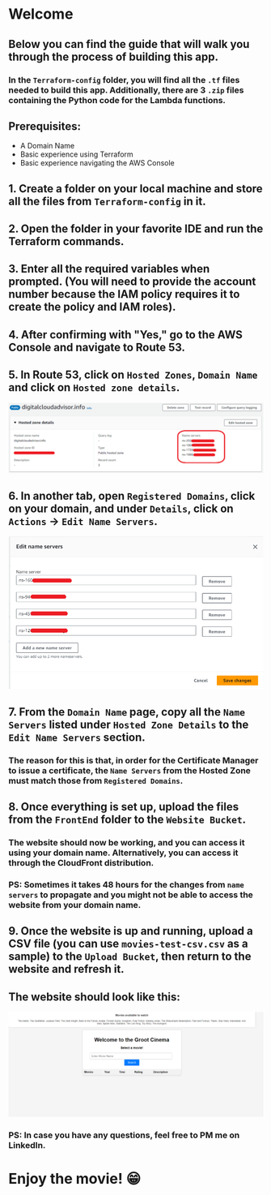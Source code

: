 # Welcome 

## Below you can find the guide that will walk you through the process of building this app.

### In the `Terraform-config` folder, you will find all the `.tf` files needed to build this app. Additionally, there are 3 `.zip` files containing the Python code for the Lambda functions.

## Prerequisites:

- A Domain Name
- Basic experience using Terraform
- Basic experience navigating the AWS Console

## 1. Create a folder on your local machine and store all the files from `Terraform-config` in it.

## 2. Open the folder in your favorite IDE and run the Terraform commands.

## 3. Enter all the required variables when prompted. (You will need to provide the account number because the IAM policy requires it to create the policy and IAM roles).

## 4. After confirming with "Yes," go to the AWS Console and navigate to Route 53.

## 5. In Route 53, click on `Hosted Zones`, `Domain Name` and click on `Hosted zone details`.

![hosted-zone](images/hosted-zone.png)

## 6. In another tab, open `Registered Domains`, click on your domain, and under `Details`, click on `Actions` -> `Edit Name Servers`.

![registry](images/registered-domains.png)

## 7. From the `Domain Name` page, copy all the `Name Servers` listed under `Hosted Zone Details` to the `Edit Name Servers` section.

### The reason for this is that, in order for the Certificate Manager to issue a certificate, the `Name Servers` from the Hosted Zone must match those from `Registered Domains`.

## 8. Once everything is set up, upload the files from the `FrontEnd` folder to the `Website Bucket`.

### The website should now be working, and you can access it using your domain name. Alternatively, you can access it through the CloudFront distribution.

### PS: Sometimes it takes 48 hours for the changes from `name servers` to propagate and you might not be able to access the website from your domain name.

## 9. Once the website is up and running, upload a CSV file (you can use `movies-test-csv.csv` as a sample) to the `Upload Bucket`, then return to the website and refresh it.

## The website should look like this:

![website](images/Website.png)

### PS: In case you have any questions, feel free to PM me on LinkedIn.

# Enjoy the movie! 😁